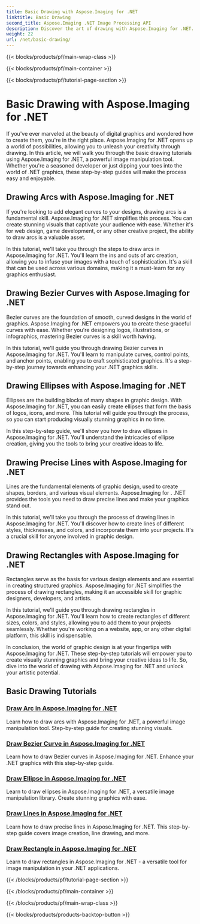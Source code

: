```yaml
---
title: Basic Drawing with Aspose.Imaging for .NET
linktitle: Basic Drawing
second_title: Aspose.Imaging .NET Image Processing API
description: Discover the art of drawing with Aspose.Imaging for .NET. Create stunning visuals through step-by-step guides on arcs, Bezier curves, ellipses, lines, and rectangles.
weight: 22
url: /net/basic-drawing/
---
```


{{< blocks/products/pf/main-wrap-class >}}

{{< blocks/products/pf/main-container >}}

{{< blocks/products/pf/tutorial-page-section >}}

# Basic Drawing with Aspose.Imaging for .NET


If you've ever marveled at the beauty of digital graphics and wondered how to create them, you're in the right place. Aspose.Imaging for .NET opens up a world of possibilities, allowing you to unleash your creativity through drawing. In this article, we will walk you through the basic drawing tutorials using Aspose.Imaging for .NET, a powerful image manipulation tool. Whether you're a seasoned developer or just dipping your toes into the world of .NET graphics, these step-by-step guides will make the process easy and enjoyable.

## Drawing Arcs with Aspose.Imaging for .NET

If you're looking to add elegant curves to your designs, drawing arcs is a fundamental skill. Aspose.Imaging for .NET simplifies this process. You can create stunning visuals that captivate your audience with ease. Whether it's for web design, game development, or any other creative project, the ability to draw arcs is a valuable asset.

In this tutorial, we'll take you through the steps to draw arcs in Aspose.Imaging for .NET. You'll learn the ins and outs of arc creation, allowing you to infuse your images with a touch of sophistication. It's a skill that can be used across various domains, making it a must-learn for any graphics enthusiast.

## Drawing Bezier Curves with Aspose.Imaging for .NET

Bezier curves are the foundation of smooth, curved designs in the world of graphics. Aspose.Imaging for .NET empowers you to create these graceful curves with ease. Whether you're designing logos, illustrations, or infographics, mastering Bezier curves is a skill worth having.

In this tutorial, we'll guide you through drawing Bezier curves in Aspose.Imaging for .NET. You'll learn to manipulate curves, control points, and anchor points, enabling you to craft sophisticated graphics. It's a step-by-step journey towards enhancing your .NET graphics skills.

## Drawing Ellipses with Aspose.Imaging for .NET

Ellipses are the building blocks of many shapes in graphic design. With Aspose.Imaging for .NET, you can easily create ellipses that form the basis of logos, icons, and more. This tutorial will guide you through the process, so you can start producing visually stunning graphics in no time.

In this step-by-step guide, we'll show you how to draw ellipses in Aspose.Imaging for .NET. You'll understand the intricacies of ellipse creation, giving you the tools to bring your creative ideas to life.

## Drawing Precise Lines with Aspose.Imaging for .NET

Lines are the fundamental elements of graphic design, used to create shapes, borders, and various visual elements. Aspose.Imaging for . .NET provides the tools you need to draw precise lines and make your graphics stand out.

In this tutorial, we'll take you through the process of drawing lines in Aspose.Imaging for .NET. You'll discover how to create lines of different styles, thicknesses, and colors, and incorporate them into your projects. It's a crucial skill for anyone involved in graphic design.

## Drawing Rectangles with Aspose.Imaging for .NET

Rectangles serve as the basis for various design elements and are essential in creating structured graphics. Aspose.Imaging for .NET simplifies the process of drawing rectangles, making it an accessible skill for graphic designers, developers, and artists.

In this tutorial, we'll guide you through drawing rectangles in Aspose.Imaging for .NET. You'll learn how to create rectangles of different sizes, colors, and styles, allowing you to add them to your projects seamlessly. Whether you're working on a website, app, or any other digital platform, this skill is indispensable.

In conclusion, the world of graphic design is at your fingertips with Aspose.Imaging for .NET. These step-by-step tutorials will empower you to create visually stunning graphics and bring your creative ideas to life. So, dive into the world of drawing with Aspose.Imaging for .NET and unlock your artistic potential.
## Basic Drawing Tutorials
### [Draw Arc in Aspose.Imaging for .NET](./draw-arc/)
Learn how to draw arcs with Aspose.Imaging for .NET, a powerful image manipulation tool. Step-by-step guide for creating stunning visuals.
### [Draw Bezier Curve in Aspose.Imaging for .NET](./draw-bezier-curve/)
Learn how to draw Bezier curves in Aspose.Imaging for .NET. Enhance your .NET graphics with this step-by-step guide.
### [Draw Ellipse in Aspose.Imaging for .NET](./draw-ellipse/)
Learn to draw ellipses in Aspose.Imaging for .NET, a versatile image manipulation library. Create stunning graphics with ease.
### [Draw Lines in Aspose.Imaging for .NET](./draw-lines/)
Learn how to draw precise lines in Aspose.Imaging for .NET. This step-by-step guide covers image creation, line drawing, and more.
### [Draw Rectangle in Aspose.Imaging for .NET](./draw-rectangle/)
Learn to draw rectangles in Aspose.Imaging for .NET - a versatile tool for image manipulation in your .NET applications.

{{< /blocks/products/pf/tutorial-page-section >}}

{{< /blocks/products/pf/main-container >}}

{{< /blocks/products/pf/main-wrap-class >}}

{{< blocks/products/products-backtop-button >}}
